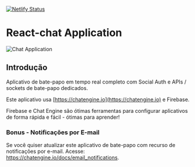 [![Netlify Status](https://api.netlify.com/api/v1/badges/bd3f6c74-3df3-4e61-af14-e737f7703905/deploy-status)](https://app.netlify.com/sites/web-chat-react/deploys)

# React-chat Application

![Chat Application](https://i.ibb.co/GJwyy9m/Bv9-Js3-QLOLY-HD.jpg)

## Introdução

Aplicativo de bate-papo em tempo real completo com Social Auth e APIs / sockets de bate-papo dedicados.

Este aplicativo usa [https://chatengine.io](https://chatengine.io) e Firebase.

Firebase e Chat Engine são ótimas ferramentas para configurar aplicativos de forma rápida e fácil - ótimas para aprender!

### Bonus - Notificações por E-mail

Se você quiser atualizar este aplicativo de bate-papo com recurso de notificações por e-mail. Acesse: https://chatengine.io/docs/email_notifications.
